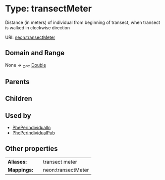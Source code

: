 
# Type: transectMeter


Distance (in meters) of individual from beginning of transect, when transect is walked in clockwise direction

URI: [neon:transectMeter](https://data.neonscience.org/transectMeter)


## Domain and Range

None ->  <sub>OPT</sub> [Double](types/Double.md)

## Parents


## Children


## Used by

 * [PhePerindividualIn](PhePerindividualIn.md)
 * [PhePerindividualPub](PhePerindividualPub.md)

## Other properties

|  |  |  |
| --- | --- | --- |
| **Aliases:** | | transect meter |
| **Mappings:** | | neon:transectMeter |


